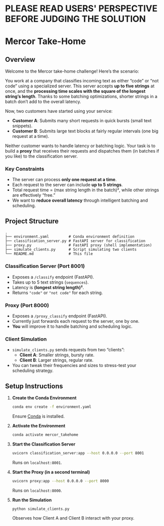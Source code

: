 # PLEASE READ USERS' PERSPECTIVE BEFORE JUDGING THE SOLUTION

# Mercor Take-Home

## Overview

Welcome to the Mercor take-home challenge! Here’s the scenario:

You work at a company that classifies incoming text as either “code” or “not code” using a specialized server. This server accepts **up to five strings** at once, and the **processing time scales with the square of the longest string’s length**. Thanks to some batching optimizations, shorter strings in a batch don’t add to the overall latency.

Now, two customers have started using your service:

- **Customer A**: Submits many short requests in quick bursts (small text snippets).
- **Customer B**: Submits large text blocks at fairly regular intervals (one big request at a time).  

Neither customer wants to handle latency or batching logic. Your task is to build a **proxy** that receives their requests and dispatches them (in batches if you like) to the classification server.

### Key Constraints

- The server can process **only one request at a time**.
- Each request to the server can include **up to 5 strings**.
- Total request time = (max string length in the batch)², while other strings are effectively “free.”
- We want to **reduce overall latency** through intelligent batching and scheduling.

## Project Structure

```
.
├── environment.yaml         # Conda environment definition
├── classification_server.py # FastAPI server for classification
├── proxy.py                 # FastAPI proxy (shell implementation)
├── simulate_clients.py      # Script simulating two clients
└── README.md                # This file
```

### Classification Server (Port 8001)
- Exposes a `/classify` endpoint (FastAPI).
- Takes up to 5 text strings (`sequences`).
- Latency is **(longest string length)²**.
- Returns `"code"` or `"not code"` for each string.

### Proxy (Port 8000)
- Exposes a `/proxy_classify` endpoint (FastAPI).
- Currently just forwards each request to the server, one by one.  
- **You** will improve it to handle batching and scheduling logic.

### Client Simulation
- `simulate_clients.py` sends requests from two “clients”:  
  - **Client A**: Smaller strings, bursty rate.  
  - **Client B**: Larger strings, regular rate.  
- You can tweak their frequencies and sizes to stress-test your scheduling strategy.

## Setup Instructions

1. **Create the Conda Environment**
   ```bash
   conda env create -f environment.yaml
   ```
   Ensure [Conda](https://docs.conda.io/en/latest/) is installed.

2. **Activate the Environment**
   ```bash
   conda activate mercor_takehome
   ```

3. **Start the Classification Server**
   ```bash
   uvicorn classification_server:app --host 0.0.0.0 --port 8001
   ```
   Runs on `localhost:8001`.

4. **Start the Proxy (in a second terminal)**
   ```bash
   uvicorn proxy:app --host 0.0.0.0 --port 8000
   ```
   Runs on `localhost:8000`.

5. **Run the Simulation**
   ```bash
   python simulate_clients.py
   ```
   Observes how Client A and Client B interact with your proxy.
